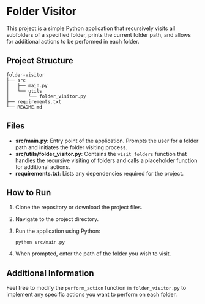# Folder Visitor

This project is a simple Python application that recursively visits all subfolders of a specified folder, prints the current folder path, and allows for additional actions to be performed in each folder.

## Project Structure

```
folder-visitor
├── src
│   ├── main.py
│   └── utils
│       └── folder_visitor.py
├── requirements.txt
└── README.md
```

## Files

- **src/main.py**: Entry point of the application. Prompts the user for a folder path and initiates the folder visiting process.
- **src/utils/folder_visitor.py**: Contains the `visit_folders` function that handles the recursive visiting of folders and calls a placeholder function for additional actions.
- **requirements.txt**: Lists any dependencies required for the project.

## How to Run

1. Clone the repository or download the project files.
2. Navigate to the project directory.
3. Run the application using Python:

   ```
   python src/main.py
   ```

4. When prompted, enter the path of the folder you wish to visit.

## Additional Information

Feel free to modify the `perform_action` function in `folder_visitor.py` to implement any specific actions you want to perform on each folder.